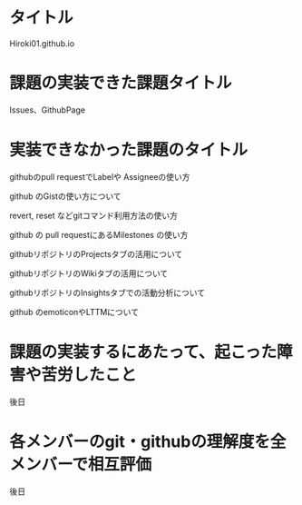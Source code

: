# タイトル
Hiroki01.github.io
# 課題の実装できた課題タイトル
Issues、GithubPage
# 実装できなかった課題のタイトル
githubのpull requestでLabelや Assigneeの使い方

  github のGistの使い方について
  
  revert, reset などgitコマンド利用方法の使い方 
  
  github の pull requestにあるMilestones の使い方 
  
  githubリポジトリのProjectsタブの活用について
  
  githubリポジトリのWikiタブの活用について
  
  githubリポジトリのInsightsタブでの活動分析について 
  
  github のemoticonやLTTMについて
  
# 課題の実装するにあたって、起こった障害や苦労したこと
後日
# 各メンバーのgit・githubの理解度を全メンバーで相互評価
後日

